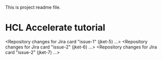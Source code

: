 This is project readme file.
# HCL Accelerate tutorial
<Repository changes for Jira card "issue-1" (jket-5) ...>
<Repository changes for Jira card "issue-2" (jket-6) ...>
<Repository changes for Jira card "issue-2" (jket-7) ...>

